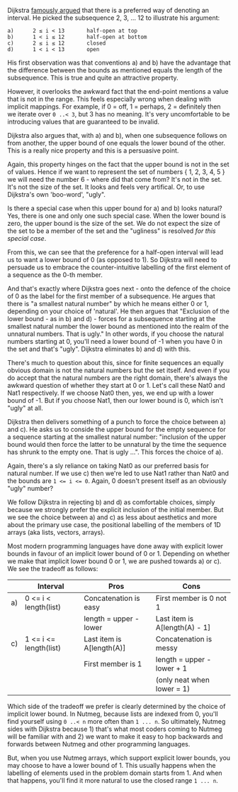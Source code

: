 Dijkstra [famously argued](https://www.cs.utexas.edu/users/EWD/transcriptions/EWD08xx/EWD831.html) that there is a preferred way of denoting an interval. He picked the subsequence 2, 3, ... 12 to illustrate his argument:
```
a)		2 ≤ i < 13       half-open at top
b)		1 < i ≤ 12       half-open at bottom
c)		2 ≤ i ≤ 12       closed
d)		1 < i < 13       open
```
His first observation was that conventions a) and b) have the advantage that the difference between the bounds as mentioned equals the length of the subsequence. This is true and quite an attractive property.

However, it overlooks the awkward fact that the end-point mentions a value that is not in the range. This feels especially wrong when dealing with implicit mappings. For example, if 0 = off, 1 = perhaps, 2 = definitely then we iterate over `0 ..< 3`, but 3 has no meaning. It's very uncomfortable to be introducing values that are guaranteed to be invalid.

Dijkstra also argues that, with a) and b), when one subsequence follows on from another, the upper bound of one equals the lower bound of the other. This is a really nice property and this is a persuasive point.

Again, this property hinges on the fact that the upper bound is not in the set of values. Hence if we want to represent the set of numbers { 1, 2, 3, 4, 5 } we will need the number 6 - where did that come from? It's not in the set. It's not the size of the set. It looks and feels very artifical. Or, to use Dijkstra's own 'boo-word', "ugly".

Is there a special case when this upper bound for a) and b) looks natural? Yes, there is one and only one such special case. When the lower bound is zero, the upper bound is the size of the set. We do not expect the size of the set to be a member of the set and the "ugliness" is resolved _for this special case_. 

From this, we can see that the preference for a half-open interval will lead us to want a lower bound of 0 (as opposed to 1). So Dijkstra will need to persuade us to embrace the counter-intuitive labelling of the first element of a sequence as the 0-th member.

And that's exactly where Dijkstra goes next - onto the defence of the choice of 0 as the label for the first member of a subsequence. He argues that there is "a smallest natural number" by which he means either 0 or 1, depending on your choice of 'natural'. He then argues that "Exclusion of the lower bound - as in b) and d) - forces for a subsequence starting at the smallest natural number the lower bound as mentioned into the realm of the unnatural numbers. That is ugly." In other words, if you choose the natural numbers starting at 0, you'll need a lower bound of -1 when you have 0 in the set and that's "ugly". Dijkstra eliminates b) and d) with this.

There's much to question about this, since for finite sequences an equally obvious domain is not the natural numbers but the set itself. And even if you do accept that the natural numbers are the right domain, there's always the awkward question of whether they start at 0 or 1. Let's call these Nat0 and Nat1 respectively. If we choose Nat0 then, yes, we end up with a lower bound of -1. But if you choose Nat1, then our lower bound is 0, which isn't "ugly" at all. 

Dijkstra then delivers something of a punch to force the choice between a) and c). He asks us to conside the upper bound for the empty sequence for a sequence starting at the smallest natural number: "inclusion of the upper bound would then force the latter to be unnatural by the time the sequence has shrunk to the empty one. That is ugly ...". This forces the choice of a).

Again, there's a sly reliance on taking Nat0 as our preferred basis for natural number. If we use c) then we're led to use Nat1 rather than Nat0 and the bounds are `1 <= i <= 0`. Again, 0 doesn't present itself as an obviously "ugly" number?

We follow Dijkstra in rejecting b) and d) as comfortable choices, simply because we strongly prefer the explicit inclusion of the initial member. But we see the choice between a) and c) as less about aesthetics and more about the primary use case, the positional labelling of the members of 1D arrays (aka lists, vectors, arrays). 

Most modern programming languages have done away with explicit lower bounds in favour of an implicit lower bound of 0 or 1. Depending on whether we make that implicit lower bound 0 or 1, we are pushed towards a) or c). We see the tradeoff as follows:

|    | Interval               | Pros                       | Cons                           |
| -- | ---------------------- | -------------------------- | ------------------------------ |
| a) | 0 <= i < length(list)  | Concatenation is easy      | First member is 0 not 1        |  
|    |                        | length = upper - lower     | Last item is A[length(A) - 1]  |
| c) | 1 <= i <= length(list) | Last item is A[length(A)]  | Concatenation is messy         |
|    |                        | First member is 1          | length = upper - lower + 1     |
|    |                        |                            | (only neat when lower = 1)     |

Which side of the tradeoff we prefer is clearly determined by the choice of implicit lower bound. In Nutmeg, because lists are indexed from 0, you'll find yourself using `0 ..< n` more often than `1 ... n`. So ultimately, Nutmeg sides with Dijkstra because 1) that's what most coders coming to Nutmeg will be familiar with and 2) we want to make it easy to hop backwards and forwards between Nutmeg and other programming languages.

But, when you use Nutmeg arrays, which support explicit lower bounds, you may choose to have a lower bound of 1. This usually happens when the labelling of elements used in the problem domain starts from 1. And when that happens, you'll find it more natural to use the closed range  `1 ... n`.

